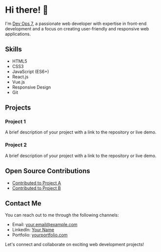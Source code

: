 # Hi there! 👋

I'm [Dev Ops 7](https://github.com/yourusername), a passionate web developer with expertise in front-end development and a focus on creating user-friendly and responsive web applications.

## Skills

- HTML5
- CSS3
- JavaScript (ES6+)
- React.js
- Vue.js
- Responsive Design
- Git

## Projects

### Project 1

A brief description of your project with a link to the repository or live demo.

### Project 2

A brief description of your project with a link to the repository or live demo.

## Open Source Contributions

- [Contributed to Project A](https://github.com/organization/project-a)
- [Contributed to Project B](https://github.com/organization/project-b)

## Contact Me

You can reach out to me through the following channels:

- Email: [your.email@example.com](mailto:your.email@example.com)
- LinkedIn: [Your Name](https://www.linkedin.com/in/yourusername/)
- Portfolio: [yourportfolio.com](https://www.yourportfolio.com)

Let's connect and collaborate on exciting web development projects!
